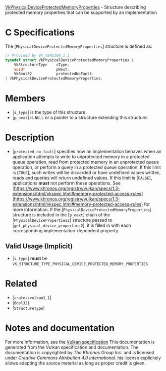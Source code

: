 [VkPhysicalDeviceProtectedMemoryProperties](https://www.khronos.org/registry/vulkan/specs/1.3-extensions/man/html/VkPhysicalDeviceProtectedMemoryProperties.html) - Structure describing protected memory properties that can be supported by an implementation

# C Specifications
The [`PhysicalDeviceProtectedMemoryProperties`] structure is defined as:
```c
// Provided by VK_VERSION_1_1
typedef struct VkPhysicalDeviceProtectedMemoryProperties {
    VkStructureType    sType;
    void*              pNext;
    VkBool32           protectedNoFault;
} VkPhysicalDeviceProtectedMemoryProperties;
```

# Members
- [`s_type`] is the type of this structure.
- [`p_next`] is `NULL` or a pointer to a structure extending this structure.

# Description
- [`protected_no_fault`] specifies how an implementation behaves when an application attempts to write to unprotected memory in a protected queue operation, read from protected memory in an unprotected queue operation, or perform a query in a protected queue operation. If this limit is [`TRUE`], such writes will be discarded or have undefined values written, reads and queries will return undefined values. If this limit is [`FALSE`], applications  **must**  not perform these operations. See [https://www.khronos.org/registry/vulkan/specs/1.3-extensions/html/vkspec.html#memory-protected-access-rules](https://www.khronos.org/registry/vulkan/specs/1.3-extensions/html/vkspec.html#memory-protected-access-rules) for more information.
If the [`PhysicalDeviceProtectedMemoryProperties`] structure is included in the [`p_next`] chain of the
[`PhysicalDeviceProperties2`] structure passed to
[`get_physical_device_properties2`], it is filled in with each
corresponding implementation-dependent property.
## Valid Usage (Implicit)
-  [`s_type`] **must**  be `VK_STRUCTURE_TYPE_PHYSICAL_DEVICE_PROTECTED_MEMORY_PROPERTIES`

# Related
- [`crate::vulkan1_1`]
- [`Bool32`]
- [`StructureType`]

# Notes and documentation
For more information, see the [Vulkan specification](https://www.khronos.org/registry/vulkan/specs/1.3-extensions/html/vkspec.html)
This documentation is generated from the Vulkan specification and documentation.
The documentation is copyrighted by *The Khronos Group Inc.* and is licensed under *Creative Commons Attribution 4.0 International*.
his license explicitely allows adapting the source material as long as proper credit is given.
        